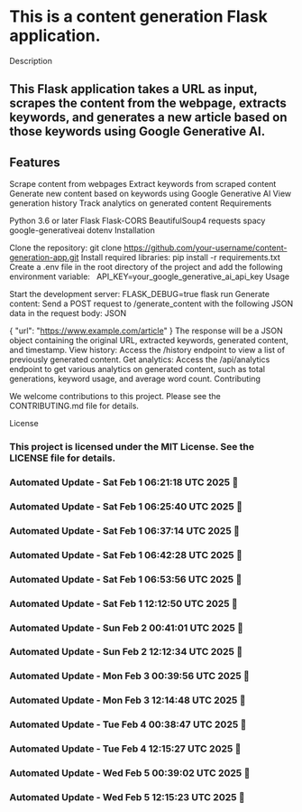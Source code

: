 # This is a content generation Flask application.
Description
## This Flask application takes a URL as input, scrapes the content from the webpage, extracts keywords, and generates a new article based on those keywords using Google Generative AI.

## Features
Scrape content from webpages
Extract keywords from scraped content
Generate new content based on keywords using Google Generative AI
View generation history
Track analytics on generated content
Requirements

Python 3.6 or later
Flask
Flask-CORS
BeautifulSoup4
requests
spacy
google-generativeai
dotenv
Installation

Clone the repository:
git clone https://github.com/your-username/content-generation-app.git
Install required libraries:
pip install -r requirements.txt
Create a .env file in the root directory of the project and add the following environment variable:   
API_KEY=your_google_generative_ai_api_key
Usage

Start the development server:
FLASK_DEBUG=true flask run
Generate content:
Send a POST request to /generate_content with the following JSON data in the request body:
JSON

{
  "url": "https://www.example.com/article"
}
The response will be a JSON object containing the original URL, extracted keywords, generated content, and timestamp.
View history:
Access the /history endpoint to view a list of previously generated content.
Get analytics:
Access the /api/analytics endpoint to get various analytics on generated content, such as total generations, keyword usage, and average word count.
Contributing

We welcome contributions to this project. Please see the CONTRIBUTING.md file for details.

License

### This project is licensed under the MIT License. See the LICENSE file for details.


### Automated Update - Sat Feb  1 06:21:18 UTC 2025 🚀


### Automated Update - Sat Feb  1 06:25:40 UTC 2025 🚀


### Automated Update - Sat Feb  1 06:37:14 UTC 2025 🚀


### Automated Update - Sat Feb  1 06:42:28 UTC 2025 🚀


### Automated Update - Sat Feb  1 06:53:56 UTC 2025 🚀


### Automated Update - Sat Feb  1 12:12:50 UTC 2025 🚀


### Automated Update - Sun Feb  2 00:41:01 UTC 2025 🚀


### Automated Update - Sun Feb  2 12:12:34 UTC 2025 🚀


### Automated Update - Mon Feb  3 00:39:56 UTC 2025 🚀


### Automated Update - Mon Feb  3 12:14:48 UTC 2025 🚀


### Automated Update - Tue Feb  4 00:38:47 UTC 2025 🚀


### Automated Update - Tue Feb  4 12:15:27 UTC 2025 🚀


### Automated Update - Wed Feb  5 00:39:02 UTC 2025 🚀


### Automated Update - Wed Feb  5 12:15:23 UTC 2025 🚀
